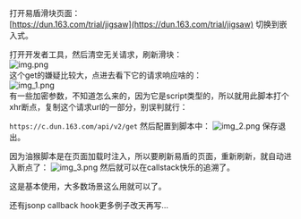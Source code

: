 
打开易盾滑块页面：  
[https://dun.163.com/trial/jigsaw](https://dun.163.com/trial/jigsaw)
切换到嵌入式。

打开开发者工具，然后清空无关请求，刷新滑块：  
![img.png](img.png)  
这个get的嫌疑比较大，点进去看下它的请求响应啥的：  
![img_1.png](img_1.png)  
有一些加密参数，不知道怎么来的，因为它是script类型的，所以就用此脚本打个xhr断点，复制这个请求url的一部分，别误判就行：  

`https://c.dun.163.com/api/v2/get`
然后配置到脚本中：
![img_2.png](img_2.png)
保存退出。

因为油猴脚本是在页面加载时注入，所以要刷新易盾的页面，重新刷新，就自动进入断点了：
![img_3.png](img_3.png)
然后就可以在callstack快乐的追溯了。

这是基本使用，大多数场景这么用就可以了。 

还有jsonp callback hook更多例子改天再写...







